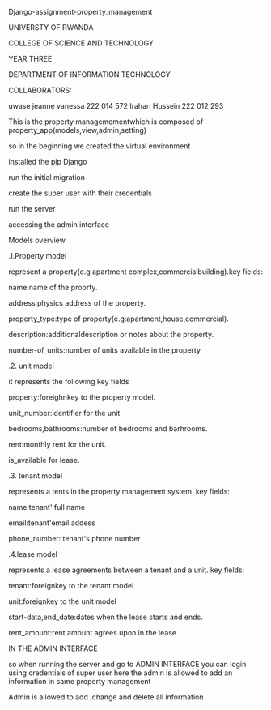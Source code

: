 Django-assignment-property_management 


UNIVERSTY OF RWANDA


COLLEGE OF SCIENCE AND TECHNOLOGY


YEAR THREE


DEPARTMENT OF INFORMATION TECHNOLOGY


COLLABORATORS:


uwase jeanne vanessa      222 014 572
Irahari Hussein           222 012 293


This is the property managemementwhich is composed of property_app(models,view,admin,setting)


so in the beginning we created the virtual environment 


installed the pip Django


run the initial migration 

create the super user with their credentials




run the server

accessing the admin interface

Models overview

.1.Property model

represent a property(e.g apartment complex,commercialbuilding).key fields:

name:name of the proprty.

address:physics address of the property.

property_type:type of property(e.g:apartment,house,commercial).


description:additionaldescription or notes about the property.

number-of_units:number of units available in the property

.2. unit model
   
it represents the following key fields

property:foreighnkey to the property model.

unit_number:identifier for the unit

bedrooms,bathrooms:number of bedrooms and barhrooms.

rent:monthly rent for the unit.

is_available for lease.

.3. tenant model

represents a tents in the property management system. key fields:

name:tenant' full name

email:tenant'email addess

phone_number: tenant's phone number

.4.lease model

represents a lease agreements between a tenant and a unit. key fields:

tenant:foreignkey to the tenant model

unit:foreignkey to the unit model

start-data,end_date:dates when the lease starts and ends.

rent_amount:rent amount agrees upon in the lease


IN THE ADMIN INTERFACE

so when running the server and go to ADMIN INTERFACE you can login using credentials of super user here the admin is allowed to add an information in same property management 


Admin is allowed to add ,change and delete all information 


